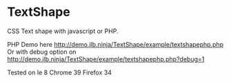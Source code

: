 TextShape
=========

CSS Text shape with javascript or PHP.

PHP Demo here http://demo.jlb.ninja/TextShape/example/textshapephp.php
Or with debug option on http://demo.jlb.ninja/TextShape/example/textshapephp.php?debug=1 


Tested on
	Ie 8
	Chrome 39
	Firefox 34
	
